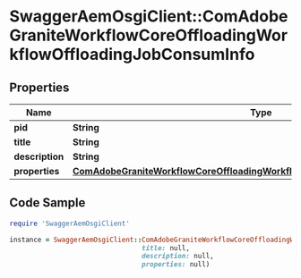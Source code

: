 # SwaggerAemOsgiClient::ComAdobeGraniteWorkflowCoreOffloadingWorkflowOffloadingJobConsumInfo

## Properties

Name | Type | Description | Notes
------------ | ------------- | ------------- | -------------
**pid** | **String** |  | [optional] 
**title** | **String** |  | [optional] 
**description** | **String** |  | [optional] 
**properties** | [**ComAdobeGraniteWorkflowCoreOffloadingWorkflowOffloadingJobConsumProperties**](ComAdobeGraniteWorkflowCoreOffloadingWorkflowOffloadingJobConsumProperties.md) |  | [optional] 

## Code Sample

```ruby
require 'SwaggerAemOsgiClient'

instance = SwaggerAemOsgiClient::ComAdobeGraniteWorkflowCoreOffloadingWorkflowOffloadingJobConsumInfo.new(pid: null,
                                 title: null,
                                 description: null,
                                 properties: null)
```


